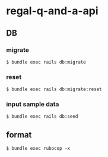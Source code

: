 # regal-q-and-a-api

## DB
### migrate

```
$ bundle exec rails db:migrate
```

### reset

```
$ bundle exec rails db:migrate:reset
```

### input sample data

```
$ bundle exec rails db:seed
```

## format

```
$ bundle exec rubocop -x
```

